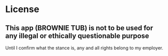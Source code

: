 # License #

## This app (BROWNIE TUB) is not to be used for any illegal or ethically questionable purpose ##

Until I confirm what the stance is, any and all rights belong to my employer.